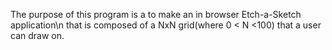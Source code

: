 The purpose of this program is a to make an in browser Etch-a-Sketch application\n
that is composed of a NxN grid(where 0 < N <100) that a user can draw on.